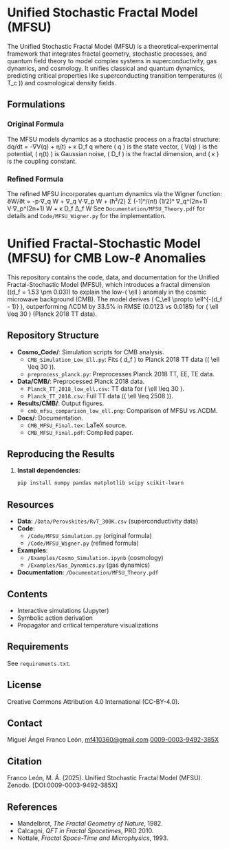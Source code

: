 # Unified Stochastic Fractal Model (MFSU)

The Unified Stochastic Fractal Model (MFSU) is a theoretical-experimental framework that integrates fractal geometry, stochastic processes, and quantum field theory to model complex systems in superconductivity, gas dynamics, and cosmology. It unifies classical and quantum dynamics, predicting critical properties like superconducting transition temperatures (\( T_c \)) and cosmological density fields.

## Formulations
### Original Formula
The MFSU models dynamics as a stochastic process on a fractal structure:
dq/dt = -∇V(q) + η(t) + κ D_f q
where \( q \) is the state vector, \( V(q) \) is the potential, \( η(t) \) is Gaussian noise, \( D_f \) is the fractal dimension, and \( κ \) is the coupling constant.

### Refined Formula
The refined MFSU incorporates quantum dynamics via the Wigner function:
∂W/∂t = -p·∇_q W + ∇_q V·∇_p W + (ħ²/2) Σ (-1)ⁿ/(n!) (1/2)ⁿ ∇_q^(2n+1) V·∇_p^(2n+1) W + κ D_f Δ_f W
See `Documentation/MFSU_Theory.pdf` for details and `Code/MFSU_Wigner.py` for the implementation.

# Unified Fractal-Stochastic Model (MFSU) for CMB Low-ℓ Anomalies

This repository contains the code, data, and documentation for the Unified Fractal-Stochastic Model (MFSU), which introduces a fractal dimension (\(d_f = 1.53 \pm 0.03\)) to explain the low-\( \ell \) anomaly in the cosmic microwave background (CMB). The model derives \( C_\ell \propto \ell^{-(d_f - 1)} \), outperforming ΛCDM by 33.5% in RMSE (0.0123 vs 0.0185) for \( \ell \leq 30 \) (Planck 2018 TT data).

## Repository Structure
- **Cosmo_Code/**: Simulation scripts for CMB analysis.
  - `CMB_Simulation_Low_Ell.py`: Fits \( d_f \) to Planck 2018 TT data (\( \ell \leq 30 \)).
  - `preprocess_planck.py`: Preprocesses Planck 2018 TT, EE, TE data.
- **Data/CMB/**: Preprocessed Planck 2018 data.
  - `Planck_TT_2018_low_ell.csv`: TT data for \( \ell \leq 30 \).
  - `Planck_TT_2018.csv`: Full TT data (\( \ell \leq 2508 \)).
- **Results/CMB/**: Output figures.
  - `cmb_mfsu_comparison_low_ell.png`: Comparison of MFSU vs ΛCDM.
- **Docs/**: Documentation.
  - `CMB_MFSU_Final.tex`: LaTeX source.
  - `CMB_MFSU_Final.pdf`: Compiled paper.

## Reproducing the Results
1. **Install dependencies**:
   ```bash
   pip install numpy pandas matplotlib scipy scikit-learn

## Resources
- **Data**: `/Data/Perovskites/RvT_300K.csv` (superconductivity data)
- **Code**: 
  - `/Code/MFSU_Simulation.py` (original formula)
  - `/Code/MFSU_Wigner.py` (refined formula)
- **Examples**: 
  - `/Examples/Cosmo_Simulation.ipynb` (cosmology)
  - `/Examples/Gas_Dynamics.py` (gas dynamics)
- **Documentation**: `/Documentation/MFSU_Theory.pdf`
## Contents

- Interactive simulations (Jupyter)
- Symbolic action derivation
- Propagator and critical temperature visualizations

## Requirements

See `requirements.txt`.

## License
Creative Commons Attribution 4.0 International (CC-BY-4.0).


## Contact
Miguel Ángel Franco León, mf410360@gmail.com [0009-0003-9492-385X](https://orcid.org/0009-0003-9492-385X)

## Citation
Franco León, M. Á. (2025). Unified Stochastic Fractal Model (MFSU). Zenodo. [DOI:0009-0003-9492-385X]

## References

- Mandelbrot, *The Fractal Geometry of Nature*, 1982.
- Calcagni, *QFT in Fractal Spacetimes*, PRD 2010.
- Nottale, *Fractal Space-Time and Microphysics*, 1993.

